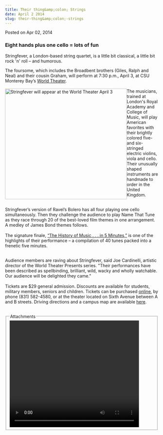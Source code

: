 ```yaml
---
title: Their thing&amp;colon; Strings
date: April 2 2014
slug: their-thing&amp;colon;-strings
---
```


<span class="date">Posted on Apr 02, 2014 </span>

<h3>Eight hands plus one cello = lots of fun</h3>
<p>Stringfever, a London-based string quartet, is a little bit
classical, a little bit rock &apos;n&apos; roll &#x2013; and humorous.&#xA0;</p>
<p>The foursome, which includes the Broadbent brothers (Giles,
Ralph and Neal) and their cousin Graham, will perform at 7:30 p.m.,
April 3, at CSU Monterey Bay&#x2019;s <a href="http://worldtheater.csumb.edu" rel="nofollow">World
Theater</a>.<br>
<br>
<img alt="Stringfever will appear at the World Theater April 3" src="http://news.csumb.edu/sites/default/files/65/attachments/news/images/stringfever_for_web.jpg" style="width:400px; height:363px; float:left">The musicians,
trained at London&apos;s Royal Academy and College of Music, will play
American favorites with their brightly colored five- and
six-stringed electric violins, viola and cello. Their unusually
shaped instruments are handmade to order in the United Kingdom.</img></br></br></p>
<p>Stringfever&#x2019;s version of Ravel&#x2019;s Bolero has all four playing one
cello simultaneously. Then they challenge the audience to play Name
That Tune as they race through 20 of the best-loved film themes in
one arrangement. A medley of James Bond themes follows.<br>
<br>
The signature finale, <a href="https://www.youtube.com/watch?v=SG6Ef-NQCi4" rel="nofollow">&#x201C;The
History of Music . . . in 5 Minutes,&#x201D;</a> is one of the highlights
of their performance &#x2013; a compilation of 40 tunes packed into a
frenetic five minutes.</br></br></p>
<p>Audience members are raving about Stringfever, said Joe
Cardinelli, artistic director of the World Theater Presents series.
&quot;Their performances have been described as spellbinding, brilliant,
wild, wacky and wholly watchable. Our audience will be delighted
they came.&quot;<br>
<br>
Tickets are $29 general admission. Discounts are available for
students, military members, seniors and children. Tickets can be
purchased <a href="http://worldtheater.csumb.edu" rel="nofollow">online</a>, by phone (831) 582-4580, or at the theater
located on Sixth Avenue between A and B streets. Driving directions
and a campus map are available <a href="http://csumb.edu/maps" rel="nofollow">here</a>.</br></br></p>
<fieldset class="fieldgroup group-attachments">
<legend>Attachments</legend>
<div class="field field-type-emvideo field-field-attach-video">
<div class="field-items">
<div class="field-item odd">
<div class="emvideo emvideo-video emvideo-youtube">
<div class="emfield-emvideo emfield-emvideo-youtube">
<div id="emvideo-youtube-flash-wrapper-1">
<!--<object type="application/x-shockwave-flash" height="350" width="425" data="http://www.youtube.com/v/H5MLNMgpywk&amp;rel=0&amp;enablejsapi=1&amp;playerapiid=ytplayer&amp;fs=1" id="emvideo-youtube-flash-1">
          <param name="movie" value="http://www.youtube.com/v/H5MLNMgpywk&amp;rel=0&amp;enablejsapi=1&amp;playerapiid=ytplayer&amp;fs=1" />
          <param name="allowScriptAccess" value="sameDomain"/>
          <param name="quality" value="best"/>
          <param name="allowFullScreen" value="true"/>
          <param name="bgcolor" value="#FFFFFF"/>
          <param name="scale" value="noScale"/>
          <param name="salign" value="TL"/>
          <param name="FlashVars" value="playerMode=embedded" />
          <param name="wmode" value="transparent" />
        </object>-->
<video controls="" width="425" height="350">
<source src="http://r13---sn-o097znez.googlevideo.com/videoplayback?initcwndbps=4431250&amp;key=yt5&amp;ip=198.189.249.65&amp;mt=1422317204&amp;signature=685D48512A50F64A87A40B0963BD7AE3E4910EAF.64F47AEC1FB6192DE388E3282D4AC76CFC615068&amp;ms=au&amp;source=youtube&amp;upn=l_Tpl3bSRcQ&amp;mv=m&amp;sparams=dur,id,initcwndbps,ip,ipbits,itag,mm,ms,mv,pl,ratebypass,source,upn,expire&amp;id=o-AGLs_2ufgRWoRgT1w3gBn0kuXNrflj92NHNKXeM2UuUU&amp;fexp=900718,907263,916104,923368,927622,929821,930676,936121,9406392,941004,943917,947225,948124,952302,952605,952901,955301,957103,957105,957201,959701&amp;pl=23&amp;ipbits=0&amp;mm=31&amp;dur=212.578&amp;itag=18&amp;ratebypass=yes&amp;expire=1422338881&amp;sver=3&amp;name=H5MLNMgpywk" type="video/mp4"/></video></div>
</div>
</div>
</div>
</div>
</div>
</fieldset>
